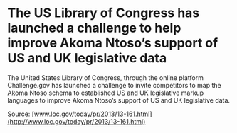 # The US Library of Congress has launched a challenge to help improve Akoma Ntoso’s support of US and UK legislative data

The United States Library of Congress, through the online platform Challenge.gov has launched a challenge to invite competitors to map the Akoma Ntoso schema to established US and UK legislative markup languages to improve Akoma Ntoso’s support of US and UK legislative data.

Source: [www.loc.gov/today/pr/2013/13-161.html](http://www.loc.gov/today/pr/2013/13-161.html)

